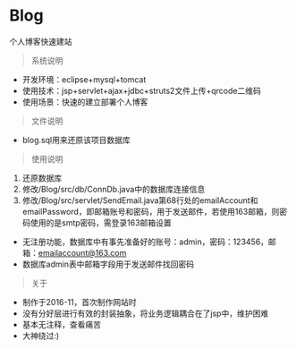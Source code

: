 # Blog
个人博客快速建站

>系统说明

* 开发环境：eclipse+mysql+tomcat
* 使用技术：jsp+servlet+ajax+jdbc+struts2文件上传+qrcode二维码
* 使用场景：快速的建立部署个人博客

> 文件说明	 

* blog.sql用来还原该项目数据库

> 使用说明

1. 还原数据库
2. 修改/Blog/src/db/ConnDb.java中的数据库连接信息
3. 修改/Blog/src/servlet/SendEmail.java第68行处的emailAccount和emailPassword，即邮箱账号和密码，用于发送邮件，若使用163邮箱，则密码使用的是smtp密码，需登录163邮箱设置

* 无注册功能，数据库中有事先准备好的账号：admin，密码：123456，邮箱：emailaccount@163.com
* 数据库admin表中邮箱字段用于发送邮件找回密码

>关于

* 制作于2016-11，首次制作网站时
* 没有分好层进行有效的封装抽象，将业务逻辑耦合在了jsp中，维护困难
* 基本无注释，查看痛苦
* 大神绕过:)
